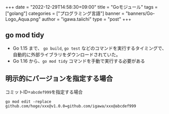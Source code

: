 +++
date = "2022-12-29T14:58:30+09:00"
title = "Goモジュール"
tags = ["golang"]
categories = ["プログラミング言語"]
banner = "banners/Go-Logo_Aqua.png"
author = "igawa.taiichi"
type = "post"
+++

## go mod tidy
- Go 1.15 まで、 `go build`, `go test` などのコマンドを実行するタイミングで、自動的に外部ライブラリをダウンロードされていた。
- Go 1.16 から、`go mod tidy` コマンドを手動で実行する必要がある

## 明示的にバージョンを指定する場合
コミットID=`abcdef999`を指定する場合
```shell
go mod edit -replace github.com/hoge/xxx@v1.0.0=github.com/igawa/xxx@abcdef999
```